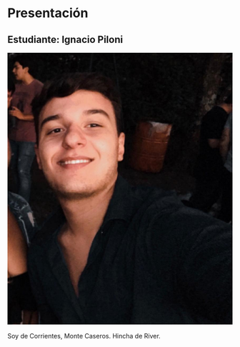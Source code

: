 # Presentación

## Estudiante: Ignacio Piloni

![mi foto](foto.jpeg)

Soy de Corrientes, Monte Caseros. Hincha de River.